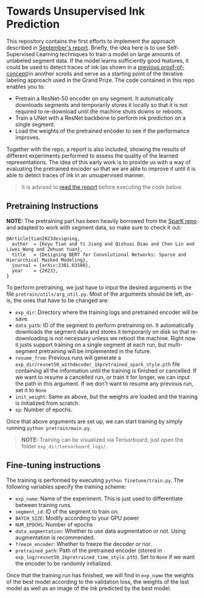 
# Towards Unsupervised Ink Prediction

This repository contains the first efforts to implement the approach described in [September's report](https://drive.google.com/drive/folders/1S_3BDYpcudAJ2rthNzVqFqGo5GEAgEcr?usp=drive_link). Briefly, the idea here is to use Self-Supervised Learning techniques to train a model on large amounts of unlabeled segment data. If the model learns sufficiently good features, it could be used to detect traces of ink (as shown in a [previous proof-of-concept](https://github.com/jgcarrasco/dino-ink-detection))in another scrolls and serve as a starting point of the iterative labeling approach used in the Grand Prize. The code contained in this repo enables you to:
- Pretrain a ResNet-50 encoder on any segment. It automatically downloads segments and temporarily stores it locally so that it is not required to re-download until the machine shuts downs or reboots.
- Train a UNet with a ResNet backbone to perform ink prediction on a single segment.
- Load the weights of the pretrained encoder to see if the performance improves.

Together with the repo, a report is also included, showing the results of different experiments performed to assess the quality of the learned representations. The idea of this early work is to provide us with a way of evaluating the pretrained encoder so that we are able to improve it until it is able to detect traces of ink in an unsupervised manner.

> It is advised to [read the report](./report/October%20Report.pdf) before executing the code below.

## Pretraining Instructions

**NOTE:** The pretraining part has been heavily borrowed from the [SparK repo](https://github.com/keyu-tian/SparK) and adapted to work with segment data, so make sure to check it out:
```
@Article{tian2023designing,
  author  = {Keyu Tian and Yi Jiang and Qishuai Diao and Chen Lin and Liwei Wang and Zehuan Yuan},
  title   = {Designing BERT for Convolutional Networks: Sparse and Hierarchical Masked Modeling},
  journal = {arXiv:2301.03580},
  year    = {2023},
}
```

To perform pretraining, we just have to input the desired arguments in the file `pretrain/utils/arg_util.py`. Most of the arguments should be left, as-is, the ones that have to be changed are:

- `exp_dir`: Directory where the training logs and pretrained encoder will be save.
- `data_path`: ID of the segment to perform pretraining on. It automatically downloads the segment data and stores it temporarily on disk so that re-downloading is not necessary unless we reboot the machine. Right now it justs support training on a single segment at each run, but multi-segment pretraining will be implemented in the future. 
- `resume_from`: Previous runs will generate a `exp_dir/resnet50_withdecoder_1kpretrained_spark_style.pth` file containing all the information until the training is finished or cancelled. If we want to resume a cancelled run, or train it for longer, we can input the path in this argument. If we don't want to resume any previous run, set it to `None`
- `init_weight`: Same as above, but the weights are loaded and the training is initialized from scratch.
- `ep`: Number of epochs. 

Once that above arguments are set up, we can start training by simply running `python pretrain/main.py`.

> **NOTE:** Training can be visualized via Tensorboard, just open the folder `exp_dir/tensorboard_logs/`.

## Fine-tuning instructions

The training is performed by executing `python finetune/train.py`. The following variables specify the training scheme:

- `exp_name`: Name of the experiment. This is just used to differentiate between training runs.
- `segment_id`: ID of the segment to train on.
- `BATCH_SIZE`: Modify according to your GPU power
- `NUM_EPOCHS`: Number of epochs
- `data_augmentation`: Whether to use data augmentation or not. Using augmentation is recommended.
- `freeze_encoder`: Whether to freeze the decoder or nor.
- `pretrained_path`: Path of the pretrained encoder (stored in `exp_log/resnet50_1kpretrained_timm_style.pth`). Set to `None` if we want the encoder to be randomly initialized.

Once that the training run has finished, we will find in `exp_name` the weights of the best model according to the validation loss, the weights of the last model as well as an image of the ink predicted by the best model.






